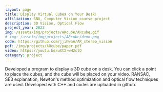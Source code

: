 ```yaml
---
layout: page
title: Display Virtual Cubes on Your Desk!
affiliation: SNU, Computer Vision course project
description: 3D Vision, Optical Flow
project_year: 2023
img: /assets/img/projects/ARcube/ARcube.gif
# img: /assets/img/projects/ARcube/demo.png
code: https://github.com/jjihwan/AR_stereo_vision
pdf: /img/projects/ARcube/paper.pdf
video: https://youtu.be/uXtX-wH2clQ
category: project
---
```


Developed a program to display a 3D cube on a desk. You can click a point to place the cubes, and the cube will be placed on your video. RANSAC, SE3 explanation, Newton's method optimization and optical flow techniques are used. Developed with C++ and codes are uploaded in github.

<!-- <div class="row">
    <div class="col-sm mt-3 mt-md-0">
        <img src="{{ site.baseurl }}/assets/img/projects/ARcube/ransac.png" alt="" title="ransac"/>
    </div>
    <div class="col-sm mt-3 mt-md-0">
        <img src="{{ site.baseurl }}/assets/img/projects/ARcube/plane.png" alt="" title="plane"/>
    </div>
    <div class="col-sm mt-3 mt-md-0">
        <img src="{{ site.baseurl }}/assets/img/projects/ARcube/plan.png" alt="" title="plan"/>
    </div>
</div>

<div class="caption">
    plane detection via RANSAC
</div>

<div class="row">
    <div class="col-sm mt-3 mt-md-0">
        <img src="{{ site.baseurl }}/assets/img/projects/ARcube/optical_flow.png" alt="" title="plan"/>
    </div>
</div>
<div class="caption">
    This image can also have a caption. It's like magic.
</div>

You can see demo video.

<div class="row mt-3">
    <div class="col-sm mt-3 mt-md-0">
        <img src="{{ site.baseurl }}/assets/img/projects/ARcube/demo.mp4" alt="" title="plan"/>
    </div>
</div>
<div class="caption">
    Demo video
</div> -->
